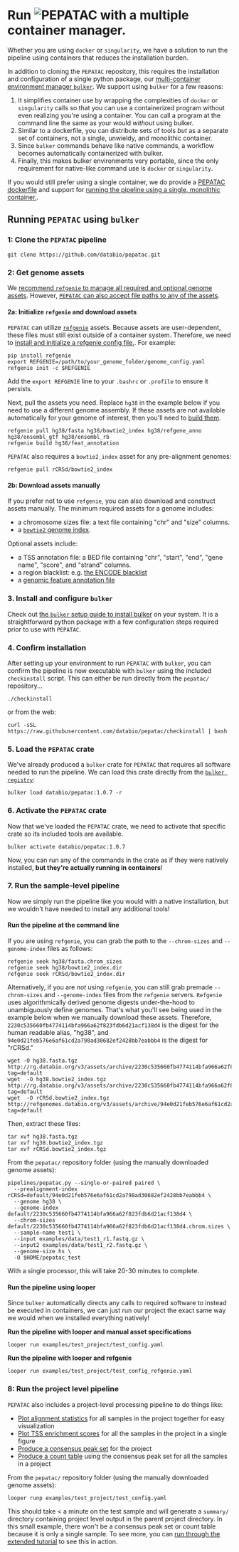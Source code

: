 # Run <img src="../img/pepatac_logo_black.svg" alt="PEPATAC" class="img-fluid" style="max-height:35px; margin-top:-15px; margin-bottom:-10px"> with a multiple container manager.

Whether you are using `docker` or `singularity`, we have a solution to run the pipeline using containers that reduces the installation burden.

In addition to cloning the `PEPATAC` repository, this requires the installation and configuration of a single python package, our [multi-container environment manager `bulker`](https://bulker.databio.org/en/latest/). We support using `bulker` for a few reasons: 

1. It simplifies container use by wrapping the complexities of `docker` or `singularity` calls so that you can use a containerized program without even realizing you're using a container. You can call a program at the command line the same as your would *without* using bulker.
2. Similar to a dockerfile, you can distribute sets of tools *but* as a separate set of containers, not a single, unwieldy, and monolithic container.
3. Since `bulker` commands behave like native commands, a workflow becomes automatically containerized with bulker.
4. Finally, this makes bulker environments very portable, since the only requirement for native-like command use is `docker` or `singularity`.

If you would still prefer using a single container, we do provide a [PEPATAC dockerfile](https://github.com/databio/pepatac/blob/master/containers/pepatac.Dockerfile) and support for [running the pipeline using a single, monolithic container.](run-container.md). 

## Running `PEPATAC` using `bulker`

### 1: Clone the `PEPATAC` pipeline

```console
git clone https://github.com/databio/pepatac.git
```

### 2: Get genome assets

We [recommend `refgenie` to manage all required and optional genome assets](run-bulker.md#2a-initialize-refgenie-and-download-assets). However, [`PEPATAC` can also accept file paths to any of the assets](run-bulker.md#2b-download-assets).

#### 2a: Initialize `refgenie` and download assets

`PEPATAC` can utilize [`refgenie`](http://refgenie.databio.org/) assets. Because assets are user-dependent, these files must still exist outside of a container system. Therefore, we need to [install and initialize a refgenie config file.](http://refgenie.databio.org/en/latest/install/). For example:

```console
pip install refgenie
export REFGENIE=/path/to/your_genome_folder/genome_config.yaml
refgenie init -c $REFGENIE
```

Add the `export REFGENIE` line to your `.bashrc` or `.profile` to ensure it persists. 

Next, pull the assets you need. Replace `hg38` in the example below if you need to use a different genome assembly. If these assets are not available automatically for your genome of interest, then you'll need to [build them](annotation.md).

```console
refgenie pull hg38/fasta hg38/bowtie2_index hg38/refgene_anno hg38/ensembl_gtf hg38/ensembl_rb
refgenie build hg38/feat_annotation
```

`PEPATAC` also requires a `bowtie2_index` asset for any pre-alignment genomes:

```console
refgenie pull rCRSd/bowtie2_index
```

#### 2b: Download assets manually

If you prefer not to use `refgenie`, you can also download and construct assets manually.  The minimum required assets for a genome includes: 
 
- a chromosome sizes file: a text file containing "chr" and "size" columns.
- a [`bowtie2` genome index](http://bowtie-bio.sourceforge.net/bowtie2/manual.shtml#the-bowtie2-build-indexer).

Optional assets include:  

- a TSS annotation file: a BED file containing "chr", "start", "end", "gene name", "score", and "strand" columns.
- a region blacklist: e.g. [the ENCODE blacklist](https://github.com/Boyle-Lab/Blacklist)
- a [genomic feature annotation file](annotation.md)

### 3. Install and configure `bulker`

Check out [the `bulker` setup guide to install bulker](https://bulker.databio.org/en/latest/install/) on your system. It is a straightforward python package with a few configuration steps required prior to use with `PEPATAC`.

### 4. Confirm installation 

After setting up your environment to run `PEPATAC` with `bulker`, you can confirm the pipeline is now executable with `bulker` using the included `checkinstall` script.  This can either be run directly from the `pepatac/` repository...

```console
./checkinstall
```

or from the web:
```console
curl -sSL https://raw.githubusercontent.com/databio/pepatac/checkinstall | bash
```

### 5. Load the `PEPATAC` crate

We've already produced a `bulker` crate for `PEPATAC` that requires all software needed to run the pipeline.  We can load this crate directly from the [`bulker registry`](http://hub.bulker.io/):
```console
bulker load databio/pepatac:1.0.7 -r
```

### 6. Activate the `PEPATAC` crate

Now that we've loaded the `PEPATAC` crate, we need to activate that specific crate so its included tools are available.
```console
bulker activate databio/pepatac:1.0.7
```
Now, you can run any of the commands in the crate as if they were natively installed, **but they're actually running in containers**!

### 7. Run the sample-level pipeline

Now we simply run the pipeline like you would with a native installation, but we wouldn't have needed to install any additional tools!

#### Run the pipeline at the command line

If you are using `refgenie`, you can grab the path to the `--chrom-sizes` and `--genome-index` files as follows:
```console
refgenie seek hg38/fasta.chrom_sizes
refgenie seek hg38/bowtie2_index.dir
refgenie seek rCRSd/bowtie2_index.dir
```

Alternatively, if you are *not* using `refgenie`, you can still grab premade `--chrom-sizes` and `--genome-index` files from the `refgenie` servers. `Refgenie` uses algorithmically derived genome digests under-the-hood to unambiguously define genomes. That's what you'll see being used in the example below when we manually download these assets. Therefore, `2230c535660fb4774114bfa966a62f823fdb6d21acf138d4` is the digest for the human readable alias, "hg38", and `94e0d21feb576e6af61cd2a798ad30682ef2428bb7eabbb4` is the digest for "rCRSd."
```console
wget -O hg38.fasta.tgz http://rg.databio.org/v3/assets/archive/2230c535660fb4774114bfa966a62f823fdb6d21acf138d4/fasta?tag=default
wget  -O hg38.bowtie2_index.tgz http://rg.databio.org/v3/assets/archive/2230c535660fb4774114bfa966a62f823fdb6d21acf138d4/bowtie2_index?tag=default
wget  -O rCRSd.bowtie2_index.tgz http://refgenomes.databio.org/v3/assets/archive/94e0d21feb576e6af61cd2a798ad30682ef2428bb7eabbb4/bowtie2_index?tag=default
```

Then, extract these files:
```console
tar xvf hg38.fasta.tgz
tar xvf hg38.bowtie2_index.tgz 
tar xvf rCRSd.bowtie2_index.tgz
```

From the `pepatac/` repository folder (using the manually downloaded genome assets):
```console
pipelines/pepatac.py --single-or-paired paired \
  --prealignment-index rCRSd=default/94e0d21feb576e6af61cd2a798ad30682ef2428bb7eabbb4 \
  --genome hg38 \
  --genome-index default/2230c535660fb4774114bfa966a62f823fdb6d21acf138d4 \
  --chrom-sizes default/2230c535660fb4774114bfa966a62f823fdb6d21acf138d4.chrom.sizes \
  --sample-name test1 \
  --input examples/data/test1_r1.fastq.gz \
  --input2 examples/data/test1_r2.fastq.gz \
  --genome-size hs \
  -O $HOME/pepatac_test
```

With a single processor, this will take 20-30 minutes to complete. 

#### Run the pipeline using looper

Since `bulker` automatically directs any calls to required software to instead be executed in containers, we can just run our project the exact same way we would when we installed everything natively!

**Run the pipeline with looper and manual asset specifications**
```console
looper run examples/test_project/test_config.yaml
```

**Run the pipeline with looper and refgenie**
```console
looper run examples/test_project/test_config_refgenie.yaml
```

### 8: Run the project level pipeline

`PEPATAC` also includes a project-level processing pipeline to do things like:

 - [Plot alignment statistics](files/examples/gold/summary/gold_alignmentPercent.pdf) for all samples in the project together for easy visualization
 - [Plot TSS enrichment scores](files/examples/gold/summary/gold_TSSEnrichment.pdf) for all the samples in the project in a single figure
 - [Produce a consensus peak set](consensus_peaks.md) for the project
 - [Produce a count table](count_table.md) using the consensus peak set for all the samples in a project

From the `pepatac/` repository folder (using the manually downloaded genome assets):
```console
looper runp examples/test_project/test_config.yaml
```

This should take < a minute on the test sample and will generate a `summary/` directory containing project level output in the parent project directory. In this small example, there won't be a consensus peak set or count table because it is only a single sample. To see more, you can [run through the extended tutorial](tutorial.md) to see this in action.
